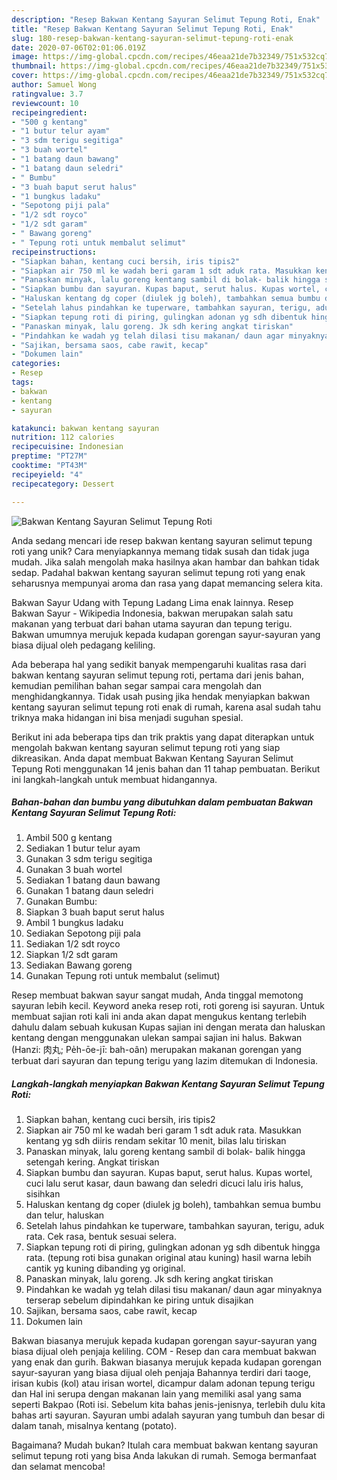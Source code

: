 ```yaml
---
description: "Resep Bakwan Kentang Sayuran Selimut Tepung Roti, Enak"
title: "Resep Bakwan Kentang Sayuran Selimut Tepung Roti, Enak"
slug: 180-resep-bakwan-kentang-sayuran-selimut-tepung-roti-enak
date: 2020-07-06T02:01:06.019Z
image: https://img-global.cpcdn.com/recipes/46eaa21de7b32349/751x532cq70/bakwan-kentang-sayuran-selimut-tepung-roti-foto-resep-utama.jpg
thumbnail: https://img-global.cpcdn.com/recipes/46eaa21de7b32349/751x532cq70/bakwan-kentang-sayuran-selimut-tepung-roti-foto-resep-utama.jpg
cover: https://img-global.cpcdn.com/recipes/46eaa21de7b32349/751x532cq70/bakwan-kentang-sayuran-selimut-tepung-roti-foto-resep-utama.jpg
author: Samuel Wong
ratingvalue: 3.7
reviewcount: 10
recipeingredient:
- "500 g kentang"
- "1 butur telur ayam"
- "3 sdm terigu segitiga"
- "3 buah wortel"
- "1 batang daun bawang"
- "1 batang daun seledri"
- " Bumbu"
- "3 buah baput serut halus"
- "1 bungkus ladaku"
- "Sepotong piji pala"
- "1/2 sdt royco"
- "1/2 sdt garam"
- " Bawang goreng"
- " Tepung roti untuk membalut selimut"
recipeinstructions:
- "Siapkan bahan, kentang cuci bersih, iris tipis2"
- "Siapkan air 750 ml ke wadah beri garam 1 sdt aduk rata. Masukkan kentang yg sdh diiris rendam sekitar 10 menit, bilas lalu tiriskan"
- "Panaskan minyak, lalu goreng kentang sambil di bolak- balik hingga setengah kering. Angkat tiriskan"
- "Siapkan bumbu dan sayuran. Kupas baput, serut halus. Kupas wortel, cuci lalu serut kasar, daun bawang dan seledri dicuci lalu iris halus, sisihkan"
- "Haluskan kentang dg coper (diulek jg boleh), tambahkan semua bumbu dan telur, haluskan"
- "Setelah lahus pindahkan ke tuperware, tambahkan sayuran, terigu, aduk rata. Cek rasa, bentuk sesuai selera."
- "Siapkan tepung roti di piring, gulingkan adonan yg sdh dibentuk hingga rata. (tepung roti bisa gunakan original atau kuning) hasil warna lebih cantik yg kuning dibanding yg original."
- "Panaskan minyak, lalu goreng. Jk sdh kering angkat tiriskan"
- "Pindahkan ke wadah yg telah dilasi tisu makanan/ daun agar minyaknya terserap sebelum dipindahkan ke piring untuk disajikan"
- "Sajikan, bersama saos, cabe rawit, kecap"
- "Dokumen lain"
categories:
- Resep
tags:
- bakwan
- kentang
- sayuran

katakunci: bakwan kentang sayuran 
nutrition: 112 calories
recipecuisine: Indonesian
preptime: "PT27M"
cooktime: "PT43M"
recipeyield: "4"
recipecategory: Dessert

---
```



![Bakwan Kentang Sayuran Selimut Tepung Roti](https://img-global.cpcdn.com/recipes/46eaa21de7b32349/751x532cq70/bakwan-kentang-sayuran-selimut-tepung-roti-foto-resep-utama.jpg)

Anda sedang mencari ide resep bakwan kentang sayuran selimut tepung roti yang unik? Cara menyiapkannya memang tidak susah dan tidak juga mudah. Jika salah mengolah maka hasilnya akan hambar dan bahkan tidak sedap. Padahal bakwan kentang sayuran selimut tepung roti yang enak seharusnya mempunyai aroma dan rasa yang dapat memancing selera kita.

Bakwan Sayur Udang with Tepung Ladang Lima enak lainnya. Resep Bakwan Sayur - Wikipedia Indonesia, bakwan merupakan salah satu makanan yang terbuat dari bahan utama sayuran dan tepung terigu. Bakwan umumnya merujuk kepada kudapan gorengan sayur-sayuran yang biasa dijual oleh pedagang keliling.

Ada beberapa hal yang sedikit banyak mempengaruhi kualitas rasa dari bakwan kentang sayuran selimut tepung roti, pertama dari jenis bahan, kemudian pemilihan bahan segar sampai cara mengolah dan menghidangkannya. Tidak usah pusing jika hendak menyiapkan bakwan kentang sayuran selimut tepung roti enak di rumah, karena asal sudah tahu triknya maka hidangan ini bisa menjadi suguhan spesial.


Berikut ini ada beberapa tips dan trik praktis yang dapat diterapkan untuk mengolah bakwan kentang sayuran selimut tepung roti yang siap dikreasikan. Anda dapat membuat Bakwan Kentang Sayuran Selimut Tepung Roti menggunakan 14 jenis bahan dan 11 tahap pembuatan. Berikut ini langkah-langkah untuk membuat hidangannya.

<!--inarticleads1-->

##### Bahan-bahan dan bumbu yang dibutuhkan dalam pembuatan Bakwan Kentang Sayuran Selimut Tepung Roti:

1. Ambil 500 g kentang
1. Sediakan 1 butur telur ayam
1. Gunakan 3 sdm terigu segitiga
1. Gunakan 3 buah wortel
1. Sediakan 1 batang daun bawang
1. Gunakan 1 batang daun seledri
1. Gunakan  Bumbu:
1. Siapkan 3 buah baput serut halus
1. Ambil 1 bungkus ladaku
1. Sediakan Sepotong piji pala
1. Sediakan 1/2 sdt royco
1. Siapkan 1/2 sdt garam
1. Sediakan  Bawang goreng
1. Gunakan  Tepung roti untuk membalut (selimut)


Resep membuat bakwan sayur sangat mudah, Anda tinggal memotong sayuran lebih kecil. Keyword aneka resep roti, roti goreng isi sayuran. Untuk membuat sajian roti kali ini anda akan dapat mengukus kentang terlebih dahulu dalam sebuah kukusan Kupas sajian ini dengan merata dan haluskan kentang dengan menggunakan ulekan sampai sajian ini halus. Bakwan (Hanzi: 肉丸; Pe̍h-ōe-jī: bah-oân) merupakan makanan gorengan yang terbuat dari sayuran dan tepung terigu yang lazim ditemukan di Indonesia. 

<!--inarticleads2-->

##### Langkah-langkah menyiapkan Bakwan Kentang Sayuran Selimut Tepung Roti:

1. Siapkan bahan, kentang cuci bersih, iris tipis2
1. Siapkan air 750 ml ke wadah beri garam 1 sdt aduk rata. Masukkan kentang yg sdh diiris rendam sekitar 10 menit, bilas lalu tiriskan
1. Panaskan minyak, lalu goreng kentang sambil di bolak- balik hingga setengah kering. Angkat tiriskan
1. Siapkan bumbu dan sayuran. Kupas baput, serut halus. Kupas wortel, cuci lalu serut kasar, daun bawang dan seledri dicuci lalu iris halus, sisihkan
1. Haluskan kentang dg coper (diulek jg boleh), tambahkan semua bumbu dan telur, haluskan
1. Setelah lahus pindahkan ke tuperware, tambahkan sayuran, terigu, aduk rata. Cek rasa, bentuk sesuai selera.
1. Siapkan tepung roti di piring, gulingkan adonan yg sdh dibentuk hingga rata. (tepung roti bisa gunakan original atau kuning) hasil warna lebih cantik yg kuning dibanding yg original.
1. Panaskan minyak, lalu goreng. Jk sdh kering angkat tiriskan
1. Pindahkan ke wadah yg telah dilasi tisu makanan/ daun agar minyaknya terserap sebelum dipindahkan ke piring untuk disajikan
1. Sajikan, bersama saos, cabe rawit, kecap
1. Dokumen lain


Bakwan biasanya merujuk kepada kudapan gorengan sayur-sayuran yang biasa dijual oleh penjaja keliling. COM - Resep dan cara membuat bakwan yang enak dan gurih. Bakwan biasanya merujuk kepada kudapan gorengan sayur-sayuran yang biasa dijual oleh penjaja Bahannya terdiri dari taoge, irisan kubis (kol) atau irisan wortel, dicampur dalam adonan tepung terigu dan Hal ini serupa dengan makanan lain yang memiliki asal yang sama seperti Bakpao (Roti isi. Sebelum kita bahas jenis-jenisnya, terlebih dulu kita bahas arti sayuran. Sayuran umbi adalah sayuran yang tumbuh dan besar di dalam tanah, misalnya kentang (potato). 

Bagaimana? Mudah bukan? Itulah cara membuat bakwan kentang sayuran selimut tepung roti yang bisa Anda lakukan di rumah. Semoga bermanfaat dan selamat mencoba!
